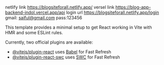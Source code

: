 
netlify link
https://blogsiteforall.netlify.app/
versel link
https://blog-app-backend-indol.vercel.app/api
login url https://blogsiteforall.netlify.app/login 
gmail: saiful@gmail.com
pass:123456

This template provides a minimal setup to get React working in Vite with HMR and some ESLint rules.

Currently, two official plugins are available:

- [@vitejs/plugin-react](https://github.com/vitejs/vite-plugin-react/blob/main/packages/plugin-react/README.md) uses [Babel](https://babeljs.io/) for Fast Refresh
- [@vitejs/plugin-react-swc](https://github.com/vitejs/vite-plugin-react-swc) uses [SWC](https://swc.rs/) for Fast Refresh
